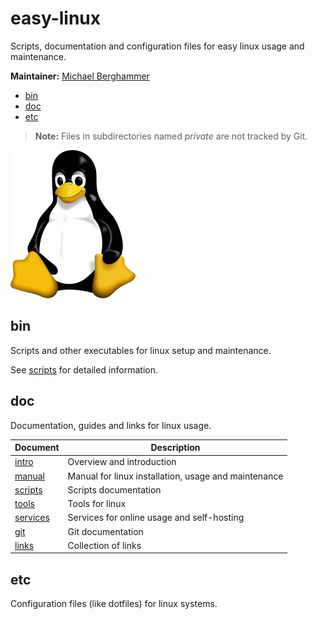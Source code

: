 # easy-linux

Scripts, documentation and configuration files for easy linux usage and maintenance.

**Maintainer:** [Michael Berghammer](mailto:info@mbelab.de)

- [bin](#bin)
- [doc](#doc)
- [etc](#etc)

> **Note:** Files in subdirectories named *private* are not tracked by Git.

![tux](./doc/img/tux.png)

## bin

Scripts and other executables for linux setup and maintenance.

See [scripts](./doc/scripts.md) for detailed information.

## doc

Documentation, guides and links for linux usage.

| Document | Description |
| ----- | ----- |
| [intro](./doc/intro.md) | Overview and introduction |
| [manual](./doc/manual.md) | Manual for linux installation, usage and maintenance |
| [scripts](./doc/scripts.md) | Scripts documentation |
| [tools](./doc/tools.md) | Tools for linux |
| [services](./doc/services.md) | Services for online usage and self-hosting |
| [git](./doc/git.md) | Git documentation |
| [links](./doc/links.md) | Collection of links |

## etc

Configuration files (like dotfiles) for linux systems.
